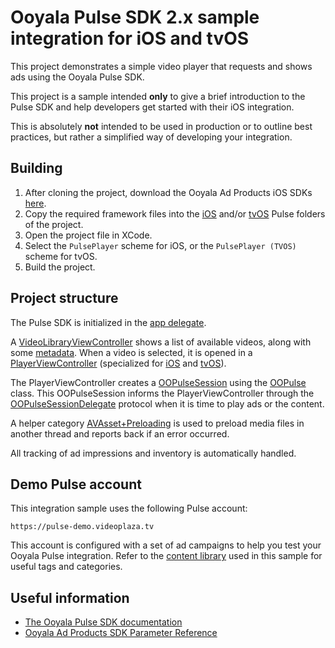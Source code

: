 # Ooyala Pulse SDK 2.x sample integration for iOS and tvOS

This project demonstrates a simple video player that requests and shows ads using the Ooyala Pulse SDK.

This project is a sample intended **only** to give a brief introduction to the Pulse SDK and help developers get started with their iOS integration.

This is absolutely **not** intended to be used in production or to outline best practices, but rather a simplified way of developing your integration.


## Building

1. After cloning the project, download the Ooyala Ad Products iOS SDKs [here](http://help.ooyala.com/downloads).
2. Copy the required framework files into the [iOS](Pulse/iOS/readme.md) and/or [tvOS](Pulse/tvOS/readme.md) Pulse folders of the project.
3. Open the project file in XCode.
4. Select the ```PulsePlayer``` scheme  for iOS, or the ```PulsePlayer (TVOS)``` scheme for tvOS.
5. Build the project.


## Project structure

The Pulse SDK is initialized in the [app delegate](PulsePlayer/PulsePlayer/AppDelegate.m).

A [VideoLibraryViewController](PulsePlayer/PulsePlayer/VideoLibraryViewController.m) shows a list of available videos, along with some [metadata](PulsePlayer/PulsePlayer/VideoItem.h). When a video is selected, it is opened in a [PlayerViewController](PulsePlayer/PulsePlayer/PlayerViewController.h) (specialized for  [iOS](PulsePlayer/PulsePlayer/ios/PlayerViewController.m) and [tvOS](PulsePlayer/PulsePlayer/tvos/PlayerViewController.m)).

The PlayerViewController creates a [OOPulseSession](http://pulse-sdks.ooyala.com/ios_2/latest/Protocols/OOPulseSession.html) using the [OOPulse](http://pulse-sdks.ooyala.com/ios_2/latest/Classes/OOPulse.html) class. This OOPulseSession informs the PlayerViewController through the [OOPulseSessionDelegate](http://pulse-sdks.ooyala.com/ios_2/latest/Protocols/OOPulseSessionDelegate.html) protocol when it is time to play ads or the content.

A helper category [AVAsset+Preloading](PulsePlayer/PulsePlayer/AVAsset+Preloading.h) is used to preload media files in another thread and reports back if an error occurred.

All tracking of ad impressions and inventory is automatically handled.


## Demo Pulse account

This integration sample uses the following Pulse account:
```
https://pulse-demo.videoplaza.tv
```

This account is configured with a set of ad campaigns to help you test your Ooyala Pulse integration. Refer to the [content library](PulsePlayer/PulsePlayer/library.json) used in this sample for useful tags and categories.


## Useful information

- [The Ooyala Pulse SDK documentation](http://pulse-sdks.ooyala.com/ios_2/latest/index.html)
- [Ooyala Ad Products SDK Parameter Reference](http://help.ooyala.com/video-advertising/oadtech/ad_serving/dg/integration_sdk_parameter.html)
